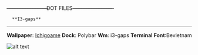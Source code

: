 -̶-̶-̶-̶-̶-̶-̶-̶-̶-̶-̶-̶-̶-̶-̶-̶-̶-̶-̶-̶-̶-̶-̶-̶DOT FILES-̶-̶-̶-̶-̶-̶-̶-̶-̶-̶-̶-̶-̶-̶-̶-̶-̶-̶-̶-̶-̶-̶-̶-̶

      **I3-gaps**
-----------------------------
**Wallpaper**: [Ichigoame](https://gelbooru.com/index.php?page=post&s=view&id=6195212&tags=ichigoame+)
**Dock**: Polybar
**Wm**: i3-gaps
**Terminal Font**:Bevietnam

![alt text](https://cdn.discordapp.com/attachments/862918880523583498/876800495463829524/ricecomplete.png)




